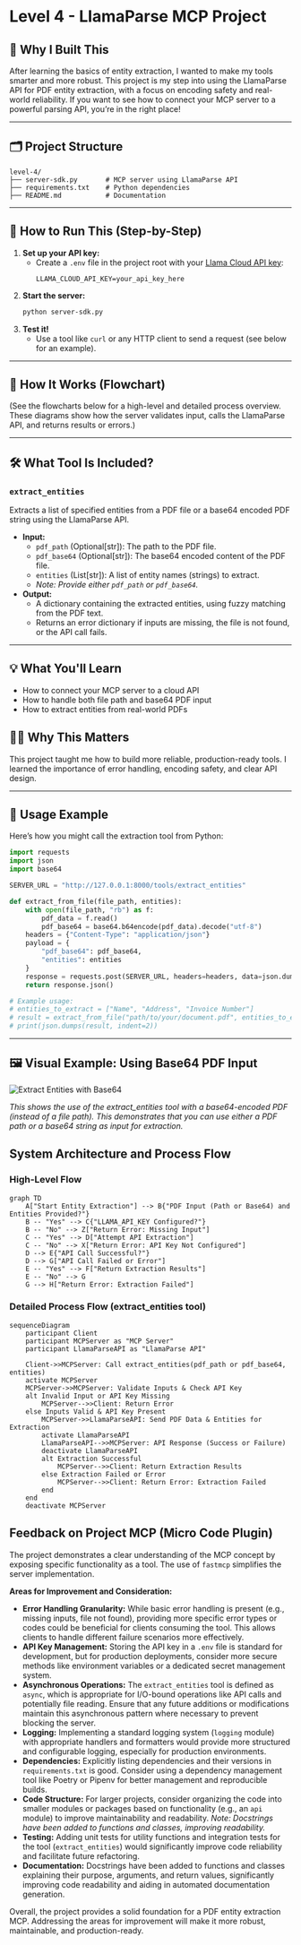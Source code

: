 # Level 4 - LlamaParse MCP Project

## 🦙 Why I Built This

After learning the basics of entity extraction, I wanted to make my tools smarter and more robust. This project is my step into using the LlamaParse API for PDF entity extraction, with a focus on encoding safety and real-world reliability. If you want to see how to connect your MCP server to a powerful parsing API, you’re in the right place!

---

## 🗂️ Project Structure

```
level-4/
├── server-sdk.py       # MCP server using LlamaParse API
├── requirements.txt    # Python dependencies
├── README.md           # Documentation
```

---

## 🚀 How to Run This (Step-by-Step)

1. **Set up your API key:**
   - Create a `.env` file in the project root with your [Llama Cloud API key](https://cloud.llamaindex.ai/project/6d759a43-6134-4e3e-844f-2f4a6cd400a6):
     ```env
     LLAMA_CLOUD_API_KEY=your_api_key_here
     ```
2. **Start the server:**
   ```bash
   python server-sdk.py
   ```
3. **Test it!**
   - Use a tool like `curl` or any HTTP client to send a request (see below for an example).

---

## 🔄 How It Works (Flowchart)

(See the flowcharts below for a high-level and detailed process overview. These diagrams show how the server validates input, calls the LlamaParse API, and returns results or errors.)

---

## 🛠️ What Tool Is Included?

### `extract_entities`
Extracts a list of specified entities from a PDF file or a base64 encoded PDF string using the LlamaParse API.

- **Input:**
  - `pdf_path` (Optional[str]): The path to the PDF file.
  - `pdf_base64` (Optional[str]): The base64 encoded content of the PDF file.
  - `entities` (List[str]): A list of entity names (strings) to extract.
  - *Note: Provide either `pdf_path` or `pdf_base64`.*
- **Output:**
  - A dictionary containing the extracted entities, using fuzzy matching from the PDF text.
  - Returns an error dictionary if inputs are missing, the file is not found, or the API call fails.

---

## 💡 What You'll Learn
- How to connect your MCP server to a cloud API
- How to handle both file path and base64 PDF input
- How to extract entities from real-world PDFs

## 🧑‍💻 Why This Matters
This project taught me how to build more reliable, production-ready tools. I learned the importance of error handling, encoding safety, and clear API design.

---

## 🚦 Usage Example

Here’s how you might call the extraction tool from Python:

```python
import requests
import json
import base64

SERVER_URL = "http://127.0.0.1:8000/tools/extract_entities"

def extract_from_file(file_path, entities):
    with open(file_path, "rb") as f:
        pdf_data = f.read()
        pdf_base64 = base64.b64encode(pdf_data).decode("utf-8")
    headers = {"Content-Type": "application/json"}
    payload = {
        "pdf_base64": pdf_base64,
        "entities": entities
    }
    response = requests.post(SERVER_URL, headers=headers, data=json.dumps(payload))
    return response.json()

# Example usage:
# entities_to_extract = ["Name", "Address", "Invoice Number"]
# result = extract_from_file("path/to/your/document.pdf", entities_to_extract)
# print(json.dumps(result, indent=2))
```

---

## 🖼️ Visual Example: Using Base64 PDF Input

![Extract Entities with Base64](../Images/Screenshot%202025-07-09%20204635.png)

*This shows the use of the extract_entities tool with a base64-encoded PDF (instead of a file path). This demonstrates that you can use either a PDF path or a base64 string as input for extraction.*

## System Architecture and Process Flow

### High-Level Flow
```mermaid
graph TD
    A["Start Entity Extraction"] --> B{"PDF Input (Path or Base64) and Entities Provided?"}
    B -- "Yes" --> C{"LLAMA_API_KEY Configured?"}
    B -- "No" --> Z["Return Error: Missing Input"]
    C -- "Yes" --> D["Attempt API Extraction"]
    C -- "No" --> X["Return Error: API Key Not Configured"]
    D --> E{"API Call Successful?"}
    D --> G["API Call Failed or Error"]
    E -- "Yes" --> F["Return Extraction Results"]
    E -- "No" --> G
    G --> H["Return Error: Extraction Failed"]
```

### Detailed Process Flow (extract_entities tool)
```mermaid
sequenceDiagram
    participant Client
    participant MCPServer as "MCP Server"
    participant LlamaParseAPI as "LlamaParse API"

    Client->>MCPServer: Call extract_entities(pdf_path or pdf_base64, entities)
    activate MCPServer
    MCPServer->>MCPServer: Validate Inputs & Check API Key
    alt Invalid Input or API Key Missing
        MCPServer-->>Client: Return Error
    else Inputs Valid & API Key Present
        MCPServer->>LlamaParseAPI: Send PDF Data & Entities for Extraction
        activate LlamaParseAPI
        LlamaParseAPI-->>MCPServer: API Response (Success or Failure)
        deactivate LlamaParseAPI
        alt Extraction Successful
            MCPServer-->>Client: Return Extraction Results
        else Extraction Failed or Error
            MCPServer-->>Client: Return Error: Extraction Failed
        end
    end
    deactivate MCPServer
```

## Feedback on Project MCP (Micro Code Plugin)

The project demonstrates a clear understanding of the MCP concept by exposing specific functionality as a tool. The use of `fastmcp` simplifies the server implementation.

**Areas for Improvement and Consideration:**

*   **Error Handling Granularity:** While basic error handling is present (e.g., missing inputs, file not found), providing more specific error types or codes could be beneficial for clients consuming the tool. This allows clients to handle different failure scenarios more effectively.
*   **API Key Management:** Storing the API key in a `.env` file is standard for development, but for production deployments, consider more secure methods like environment variables or a dedicated secret management system.
*   **Asynchronous Operations:** The `extract_entities` tool is defined as `async`, which is appropriate for I/O-bound operations like API calls and potentially file reading. Ensure that any future additions or modifications maintain this asynchronous pattern where necessary to prevent blocking the server.
*   **Logging:** Implementing a standard logging system (`logging` module) with appropriate handlers and formatters would provide more structured and configurable logging, especially for production environments.
*   **Dependencies:** Explicitly listing dependencies and their versions in `requirements.txt` is good. Consider using a dependency management tool like Poetry or Pipenv for better management and reproducible builds.
*   **Code Structure:** For larger projects, consider organizing the code into smaller modules or packages based on functionality (e.g., an `api` module) to improve maintainability and readability. *Note: Docstrings have been added to functions and classes, improving readability.*
*   **Testing:** Adding unit tests for utility functions and integration tests for the tool (`extract_entities`) would significantly improve code reliability and facilitate future refactoring.
*   **Documentation:** Docstrings have been added to functions and classes explaining their purpose, arguments, and return values, significantly improving code readability and aiding in automated documentation generation.

Overall, the project provides a solid foundation for a PDF entity extraction MCP. Addressing the areas for improvement will make it more robust, maintainable, and production-ready. 

